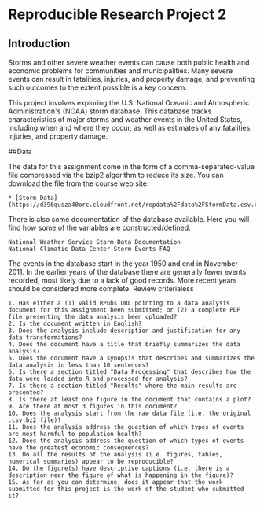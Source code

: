 # Reproducible Research Project 2

## Introduction

Storms and other severe weather events can cause both public health and economic problems for communities and municipalities. Many severe events can result in fatalities, injuries, and property damage, and preventing such outcomes to the extent possible is a key concern.

This project involves exploring the U.S. National Oceanic and Atmospheric Administration's (NOAA) storm database. This database tracks characteristics of major storms and weather events in the United States, including when and where they occur, as well as estimates of any fatalities, injuries, and property damage.

##Data

The data for this assignment come in the form of a comma-separated-value file compressed via the bzip2 algorithm to reduce its size. You can download the file from the course web site:

    * [Storm Data](https://d396qusza40orc.cloudfront.net/repdata%2Fdata%2FStormData.csv.bz2)

There is also some documentation of the database available. Here you will find how some of the variables are constructed/defined.

    National Weather Service Storm Data Documentation
    National Climatic Data Center Storm Events FAQ


The events in the database start in the year 1950 and end in November 2011. In the earlier years of the database there are generally fewer events recorded, most likely due to a lack of good records. More recent years should be considered more complete.
Review criterialess 


    1. Has either a (1) valid RPubs URL pointing to a data analysis document for this assignment been submitted; or (2) a complete PDF file presenting the data analysis been uploaded?
    2. Is the document written in English?
    3. Does the analysis include description and justification for any data transformations?
    4. Does the document have a title that briefly summarizes the data analysis?
    5. Does the document have a synopsis that describes and summarizes the data analysis in less than 10 sentences?
    6. Is there a section titled "Data Processing" that describes how the data were loaded into R and processed for analysis?
    7. Is there a section titled "Results" where the main results are presented?
    8. Is there at least one figure in the document that contains a plot?
    9. Are there at most 3 figures in this document?
    10. Does the analysis start from the raw data file (i.e. the original .csv.bz2 file)?
    11. Does the analysis address the question of which types of events are most harmful to population health?
    12. Does the analysis address the question of which types of events have the greatest economic consequences?
    13. Do all the results of the analysis (i.e. figures, tables, numerical summaries) appear to be reproducible?
    14. Do the figure(s) have descriptive captions (i.e. there is a description near the figure of what is happening in the figure)?
    15. As far as you can determine, does it appear that the work submitted for this project is the work of the student who submitted it?


